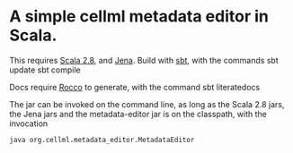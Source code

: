 A simple cellml metadata editor in Scala.
=========================================

This requires [Scala 2.8][scala], and [Jena][jena]. Build with [sbt][sbt], with the commands
    sbt update
    sbt compile

Docs require [Rocco][rocco] to generate, with the command
    sbt literatedocs

The jar can be invoked on the command line, as long as the Scala 2.8 jars, the Jena jars and the metadata-editor jar is on the classpath, with the invocation

    java org.cellml.metadata_editor.MetadataEditor

[scala]: <http://scala-lang.org/> "Scala language"
[jena]:  <http://jena.sourceforge.net/> "Jena RDF Framework"
[sbt]:   <http://code.google.com/p/simple-build-tool/> "Simple build tool"
[rocco]: <http://github.com/rtomayko/rocco> "Rocco documentation generator"
